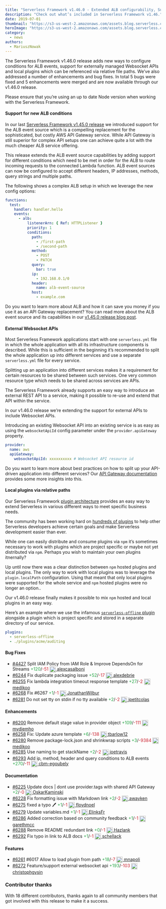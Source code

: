 ```yaml
---
title: "Serverless Framework v1.46.0 - Extended ALB configurability, Support for external Websocket APIs, Local plugins via relative paths & More"
description: "Check out what’s included in Serverless Framework v1.46."
date: 2019-07-01
thumbnail: "https://s3-us-west-2.amazonaws.com/assets.blog.serverless.com/framework-updates/framework-v146-thumb.png"
heroImage: "https://s3-us-west-2.amazonaws.com/assets.blog.serverless.com/framework-updates/framework-v146-header.png"
category:
  - news
authors:
  - MariuszNowak
---
```


The Serverless Framework v1.46.0 release adds new ways to configure conditions for ALB events, support for externally managed Websocket APIs and local plugins which can be referenced via relative file paths. We’ve also addressed a number of enhancements and bug fixes. In total 5 bugs were fixed and 5 enhancements were merged and are now available through our v1.46.0 release.

Please ensure that you’re using an up to date Node version when working with the Serverless Framework.

#### Support for new ALB conditions

In our last [Serverless Framework v1.45.0 release](https://serverless.com/blog/framework-release-v145/) we introduced support for the ALB event source which is a compelling replacement for the sophisticated, but costly AWS API Gateway service. While API Gateway is still superior for complex API setups one can achieve quite a lot with the much cheaper ALB service offering.

This release extends the ALB event source capabilities by adding support for different conditions which need to be met in order for the ALB to route incoming requests to the connected Lambda function. ALB event sources can now be configured to accept different headers, IP addresses, methods, query strings and multiple paths.

The following shows a complex ALB setup in which we leverage the new config options:

```yaml
functions:
  test:
    handler: handler.hello
    events:
      - alb:
          listenerArn: { Ref: HTTPListener }
          priority: 1
          conditions:
            path:
              - /first-path
              - /second-path
            method:
              - POST
              - PATCH
            query:
              bar: true
            ip:
              - 192.168.0.1/0
            header:
              name: alb-event-source
            host:
              - example.com
```

Do you want to learn more about ALB and how it can save you money if you use it as an API Gateway replacement? You can read more about the ALB event source and its capabilities in our [v1.45.0 release blog post](https://serverless.com/blog/framework-release-v145/).

#### External Websocket APIs

Most Serverless Framework applications start with one `serverless.yml` file in which the whole application with all its infrastructure components is described. While this is sufficient in the beginning it’s recommended to split the whole application up into different services and use a separate `serverless.yml` file for every service.

Splitting up an application into different services makes it a requirement for certain resources to be shared between such services. One very common resource type which needs to be shared across services are APIs.

The Serverless Framework already supports an easy way to introduce an external REST API to a service, making it possible to re-use and extend that API within the service.

In our v1.46.0 release we’re extending the support for external APIs to include Websocket APIs. 

Introducing an existing Websocket API into an existing service is as easy as using the `websocketApiId` config parameter under the `provider.apiGateway` property.

```yaml
provider:
  name: aws
  apiGateway:
    websocketApiId: xxxxxxxxxx # Websocket API resource id
```

Do you want to learn more about best practices on how to split up your API-driven application into different services? Our [API Gateway documentation](https://serverless.com/framework/docs/providers/aws/events/apigateway/) provides some more insights into this.

#### Local plugins via relative paths

Our Serverless Framework [plugin architecture](https://serverless.com/framework/docs/providers/aws/guide/plugins/) provides an easy way to extend Serverless in various different ways to meet specific business needs.

The community has been working hard on [hundreds of plugins](https://serverless.com/plugins/) to help other Serverless developers achieve certain goals and make Serverless development easier than ever.

While one can easily distribute and consume plugins via `npm` it’s sometimes necessary to work with plugins which are project specific or maybe not yet distributed via `npm`. Perhaps you wish to maintain your own plugins itnernally?

Up until now there was a clear distinction between `npm` hosted plugins and local plugins. The only way to work with local plugins was to leverage the `plugin.localPath` configuration. Using that meant that only local plugins were supported for the whole service and `npm` hosted plugins were no longer an option..

Our v1.46.0 release finally makes it possible to mix `npm` hosted and local plugins in an easy way.

Here’s an example where we use the infamous [`serverless-offline` plugin](https://serverless.com/plugins/serverless-offline/) alongside a plugin which is project specific and stored in a separate directory of our service.

```yaml
plugins:
  - serverless-offline
  - ./plugins/acme/auditing
```

#### Bug Fixes
- [#4427](https://github.com/serverless/serverless/pull/4427) Split IAM Policy from IAM Role & Improve DependsOn for Streams<a href="https://github.com/serverless/serverless/pull/4427/files?utf8=✓&diff=split" style="text-decoration:none;"> <span style="color:#28a647">+120</span>/<span style="color:#cb2431">-51</span></a> <a href="https://github.com/alexcasalboni"> <img src='https://avatars1.githubusercontent.com/u/2457588?v=4' style="vertical-align: middle" alt='' height="20px"> alexcasalboni</a>
- [#6244](https://github.com/serverless/serverless/pull/6244) Fix duplicate packaging issue<a href="https://github.com/serverless/serverless/pull/6244/files?utf8=✓&diff=split" style="text-decoration:none;"> <span style="color:#28a647">+52</span>/<span style="color:#cb2431">-17</span></a> <a href="https://github.com/alexdebrie"> <img src='https://avatars3.githubusercontent.com/u/6509926?v=4' style="vertical-align: middle" alt='' height="20px"> alexdebrie</a>
- [#6255](https://github.com/serverless/serverless/pull/6255) Fix lambda integration timeout response template<a href="https://github.com/serverless/serverless/pull/6255/files?utf8=✓&diff=split" style="text-decoration:none;"> <span style="color:#28a647">+27</span>/<span style="color:#cb2431">-2</span></a> <a href="https://github.com/medikoo"> <img src='https://avatars3.githubusercontent.com/u/122434?v=4' style="vertical-align: middle" alt='' height="20px"> medikoo</a>
- [#6268](https://github.com/serverless/serverless/pull/6268) Fix #6267<a href="https://github.com/serverless/serverless/pull/6268/files?utf8=✓&diff=split" style="text-decoration:none;"> <span style="color:#28a647">+1</span>/<span style="color:#cb2431">-1</span></a> <a href="https://github.com/JonathanWilbur"> <img src='https://avatars0.githubusercontent.com/u/20342114?v=4' style="vertical-align: middle" alt='' height="20px"> JonathanWilbur</a>
- [#6281](https://github.com/serverless/serverless/pull/6281) Do not set tty on stdin if no tty available<a href="https://github.com/serverless/serverless/pull/6281/files?utf8=✓&diff=split" style="text-decoration:none;"> <span style="color:#28a647">+2</span>/<span style="color:#cb2431">-2</span></a> <a href="https://github.com/jpetitcolas"> <img src='https://avatars0.githubusercontent.com/u/688373?v=4' style="vertical-align: middle" alt='' height="20px"> jpetitcolas</a>
#### Enhancements
- [#6200](https://github.com/serverless/serverless/pull/6200) Remove default stage value in provider object<a href="https://github.com/serverless/serverless/pull/6200/files?utf8=✓&diff=split" style="text-decoration:none;"> <span style="color:#28a647">+109</span>/<span style="color:#cb2431">-111</span></a> <a href="https://github.com/mydiemho"> <img src='https://avatars2.githubusercontent.com/u/1634185?v=4' style="vertical-align: middle" alt='' height="20px"> mydiemho</a>
- [#6258](https://github.com/serverless/serverless/pull/6258) Fix: Update azure template<a href="https://github.com/serverless/serverless/pull/6258/files?utf8=✓&diff=split" style="text-decoration:none;"> <span style="color:#28a647">+6</span>/<span style="color:#cb2431">-138</span></a> <a href="https://github.com/tbarlow12"> <img src='https://avatars0.githubusercontent.com/u/10962815?v=4' style="vertical-align: middle" alt='' height="20px"> tbarlow12</a>
- [#6280](https://github.com/serverless/serverless/pull/6280) Remove package-lock.json and shrinkwrap scripts<a href="https://github.com/serverless/serverless/pull/6280/files?utf8=✓&diff=split" style="text-decoration:none;"> <span style="color:#28a647">+3</span>/<span style="color:#cb2431">-9384</span></a> <a href="https://github.com/medikoo"> <img src='https://avatars3.githubusercontent.com/u/122434?v=4' style="vertical-align: middle" alt='' height="20px"> medikoo</a>
- [#6285](https://github.com/serverless/serverless/pull/6285) Use naming to get stackName<a href="https://github.com/serverless/serverless/pull/6285/files?utf8=✓&diff=split" style="text-decoration:none;"> <span style="color:#28a647">+2</span>/<span style="color:#cb2431">-2</span></a> <a href="https://github.com/joetravis"> <img src='https://avatars1.githubusercontent.com/u/3687269?v=4' style="vertical-align: middle" alt='' height="20px"> joetravis</a>
- [#6293](https://github.com/serverless/serverless/pull/6293) Add ip, method, header and query conditions to ALB events<a href="https://github.com/serverless/serverless/pull/6293/files?utf8=✓&diff=split" style="text-decoration:none;"> <span style="color:#28a647">+270</span>/<span style="color:#cb2431">-11</span></a> <a href="https://github.com/cbm-egoubely"> <img src='https://avatars2.githubusercontent.com/u/39260821?v=4' style="vertical-align: middle" alt='' height="20px"> cbm-egoubely</a>
#### Documentation
- [#6225](https://github.com/serverless/serverless/pull/6225) Update docs | dont use provider.tags with shared API Gateway<a href="https://github.com/serverless/serverless/pull/6225/files?utf8=✓&diff=split" style="text-decoration:none;"> <span style="color:#28a647">+2</span>/<span style="color:#cb2431">-0</span></a> <a href="https://github.com/OskarKaminski"> <img src='https://avatars3.githubusercontent.com/u/7963279?v=4' style="vertical-align: middle" alt='' height="20px"> OskarKaminski</a>
- [#6228](https://github.com/serverless/serverless/pull/6228) Fix formatting issue with Markdown link<a href="https://github.com/serverless/serverless/pull/6228/files?utf8=✓&diff=split" style="text-decoration:none;"> <span style="color:#28a647">+2</span>/<span style="color:#cb2431">-2</span></a> <a href="https://github.com/awayken"> <img src='https://avatars1.githubusercontent.com/u/156215?v=4' style="vertical-align: middle" alt='' height="20px"> awayken</a>
- [#6275](https://github.com/serverless/serverless/pull/6275) fixed a typo 🖊<a href="https://github.com/serverless/serverless/pull/6275/files?utf8=✓&diff=split" style="text-decoration:none;"> <span style="color:#28a647">+1</span>/<span style="color:#cb2431">-1</span></a> <a href="https://github.com/floydnoel"> <img src='https://avatars3.githubusercontent.com/u/4154431?v=4' style="vertical-align: middle" alt='' height="20px"> floydnoel</a>
- [#6279](https://github.com/serverless/serverless/pull/6279) Update variables.md<a href="https://github.com/serverless/serverless/pull/6279/files?utf8=✓&diff=split" style="text-decoration:none;"> <span style="color:#28a647">+1</span>/<span style="color:#cb2431">-1</span></a> <a href="https://github.com/ElinksFr"> <img src='https://avatars1.githubusercontent.com/u/32840264?v=4' style="vertical-align: middle" alt='' height="20px"> ElinksFr</a>
- [#6286](https://github.com/serverless/serverless/pull/6286) Added correction based on community feedback<a href="https://github.com/serverless/serverless/pull/6286/files?utf8=✓&diff=split" style="text-decoration:none;"> <span style="color:#28a647">+1</span>/<span style="color:#cb2431">-1</span></a> <a href="https://github.com/garethmcc"> <img src='https://avatars1.githubusercontent.com/u/4112280?v=4' style="vertical-align: middle" alt='' height="20px"> garethmcc</a>
- [#6288](https://github.com/serverless/serverless/pull/6288) Remove README redundant link<a href="https://github.com/serverless/serverless/pull/6288/files?utf8=✓&diff=split" style="text-decoration:none;"> <span style="color:#28a647">+0</span>/<span style="color:#cb2431">-1</span></a> <a href="https://github.com/Hazlank"> <img src='https://avatars0.githubusercontent.com/u/15724316?v=4' style="vertical-align: middle" alt='' height="20px"> Hazlank</a>
- [#6292](https://github.com/serverless/serverless/pull/6292) Fix typo in link to ALB docs<a href="https://github.com/serverless/serverless/pull/6292/files?utf8=✓&diff=split" style="text-decoration:none;"> <span style="color:#28a647">+1</span>/<span style="color:#cb2431">-1</span></a> <a href="https://github.com/schellack"> <img src='https://avatars0.githubusercontent.com/u/70819?v=4' style="vertical-align: middle" alt='' height="20px"> schellack</a>
#### Features
- [#6261](https://github.com/serverless/serverless/pull/6261) #6017 Allow to load plugin from path<a href="https://github.com/serverless/serverless/pull/6261/files?utf8=✓&diff=split" style="text-decoration:none;"> <span style="color:#28a647">+18</span>/<span style="color:#cb2431">-7</span></a> <a href="https://github.com/mnapoli"> <img src='https://avatars3.githubusercontent.com/u/720328?v=4' style="vertical-align: middle" alt='' height="20px"> mnapoli</a>
- [#6272](https://github.com/serverless/serverless/pull/6272) Feature/support external websocket api<a href="https://github.com/serverless/serverless/pull/6272/files?utf8=✓&diff=split" style="text-decoration:none;"> <span style="color:#28a647">+193</span>/<span style="color:#cb2431">-103</span></a> <a href="https://github.com/christophgysin"> <img src='https://avatars0.githubusercontent.com/u/527924?v=4' style="vertical-align: middle" alt='' height="20px"> christophgysin</a>

### Contributor thanks

With 18 different contributors, thanks again to all community members that got involved with this release to make it a success.